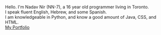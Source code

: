 Hello. I'm Nadav Nir (NN-7), a 16 year old programmer living in Toronto.  
I speak fluent English, Hebrew, and some Spanish.  
I am knowledgeable in Python, and know a good amount of Java, CSS, and HTML.  
[My Portfolio](https://nn-7.github.io/portfolio/)
